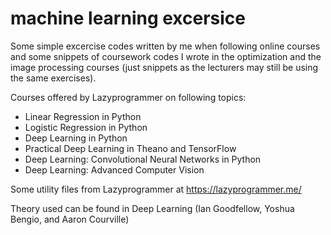 # machine learning excersice
Some simple excercise codes written by me when following online courses and some snippets of coursework codes I wrote in the optimization and the image processing courses (just snippets as the lecturers may still be using the same exercises).

Courses offered by Lazyprogrammer on following topics:
- Linear Regression in Python
- Logistic Regression in Python
- Deep Learning in Python
- Practical Deep Learning in Theano and TensorFlow
- Deep Learning: Convolutional Neural Networks in Python
- Deep Learning: Advanced Computer Vision

Some utility files from Lazyprogrammer at https://lazyprogrammer.me/

Theory used can be found in Deep Learning (Ian Goodfellow, Yoshua Bengio, and Aaron Courville)